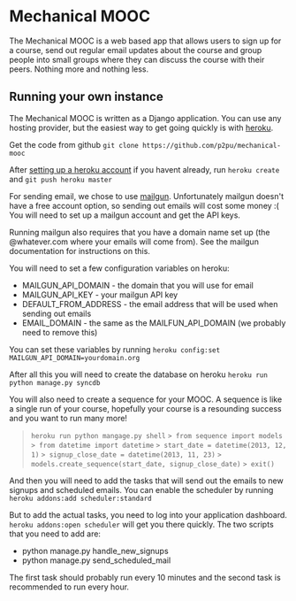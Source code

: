# Mechanical MOOC

The Mechanical MOOC is a web based app that allows users to sign up for a course, send out regular email updates about the course and group people into small groups where they can discuss the course with their peers. Nothing more and nothing less.

## Running your own instance

The Mechanical MOOC is written as a Django application. You can use any hosting provider, but the easiest way to get going quickly is with [heroku](https://www.heroku.com/).

Get the code from github `git clone https://github.com/p2pu/mechanical-mooc`

After [setting up a heroku account](https://devcenter.heroku.com/articles/quickstart#step-4-deploy-an-application) if you havent already, run `heroku create` and `git push heroku master`

For sending email, we chose to use [mailgun](http://mailgun.com/). Unfortunately mailgun doesn't have a free account option, so sending out emails will cost some money :( You will need to set up a mailgun account and get the API keys.

Running mailgun also requires that you have a domain name set up (the @whatever.com where your emails will come from). See the mailgun documentation for instructions on this.

You will need to set a few configuration variables on heroku:
- MAILGUN_API_DOMAIN - the domain that you will use for email
- MAILGUN_API_KEY - your mailgun API key
- DEFAULT_FROM_ADDRESS - the email address that will be used when sending out emails
- EMAIL_DOMAIN - the same as the MAILFUN_API_DOMAIN (we probably need to remove this)

You can set these variables by running `heroku config:set MAILGUN_API_DOMAIN=yourdomain.org`

After all this you will need to create the database on heroku `heroku run python manage.py syncdb`

You will also need to create a sequence for your MOOC. A sequence is like a single run of your course, hopefully your course is a resounding success and you want to run many more!
>    `heroku run python mangage.py shell`
    `> from sequence import models`
    `> from datetime import datetime`
    `> start_date = datetime(2013, 12, 1)`
    `> signup_close_date = datetime(2013, 11, 23)`
    `> models.create_sequence(start_date, signup_close_date)`
    `> exit()`

And then you will need to add the tasks that will send out the emails to new signups and scheduled emails. You can enable the scheduler by running `heroku addons:add scheduler:standard`

But to add the actual tasks, you need to log into your application dashboard. `heroku addons:open scheduler` will get you there quickly. The two scripts that you need to add are:
- python manage.py handle_new_signups
- python manage.py send_scheduled_mail

The first task should probably run every 10 minutes and the second task is recommended to run every hour.
